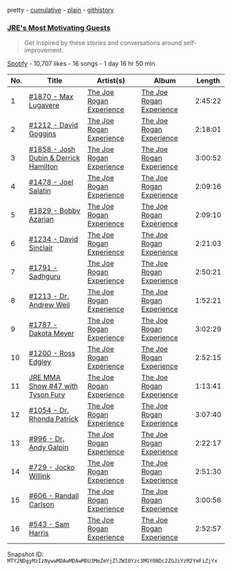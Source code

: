 pretty - [cumulative](/playlists/cumulative/37i9dQZF1DX6gAnC9ioCxB.md) - [plain](/playlists/plain/37i9dQZF1DX6gAnC9ioCxB) - [githistory](https://github.githistory.xyz/mackorone/spotify-playlist-archive/blob/main/playlists/plain/37i9dQZF1DX6gAnC9ioCxB)

### [JRE's Most Motivating Guests](https://open.spotify.com/playlist/37i9dQZF1DX6gAnC9ioCxB)

> Get inspired by these stories and conversations around self\-improvement.

[Spotify](https://open.spotify.com/user/spotify) - 10,707 likes - 16 songs - 1 day 16 hr 50 min

| No. | Title | Artist(s) | Album | Length |
|---|---|---|---|---|
| 1 | [\#1870 \- Max Lugavere](https://open.spotify.com/episode/7fkDRpWn7bVWDDsDaOEy5y) | [The Joe Rogan Experience](https://open.spotify.com/show/4rOoJ6Egrf8K2IrywzwOMk) | [The Joe Rogan Experience](https://open.spotify.com/show/4rOoJ6Egrf8K2IrywzwOMk) | 2:45:22 |
| 2 | [\#1212 \- David Goggins](https://open.spotify.com/episode/27QZ8gh5X27R9LRB02hD3n) | [The Joe Rogan Experience](https://open.spotify.com/show/4rOoJ6Egrf8K2IrywzwOMk) | [The Joe Rogan Experience](https://open.spotify.com/show/4rOoJ6Egrf8K2IrywzwOMk) | 2:18:01 |
| 3 | [\#1858 \- Josh Dubin & Derrick Hamilton](https://open.spotify.com/episode/6UeUIxBVH2DnDSv9lH6qFF) | [The Joe Rogan Experience](https://open.spotify.com/show/4rOoJ6Egrf8K2IrywzwOMk) | [The Joe Rogan Experience](https://open.spotify.com/show/4rOoJ6Egrf8K2IrywzwOMk) | 3:00:52 |
| 4 | [\#1478 \- Joel Salatin](https://open.spotify.com/episode/4ftPQAYtdWSzh23GadelrV) | [The Joe Rogan Experience](https://open.spotify.com/show/4rOoJ6Egrf8K2IrywzwOMk) | [The Joe Rogan Experience](https://open.spotify.com/show/4rOoJ6Egrf8K2IrywzwOMk) | 2:09:16 |
| 5 | [\#1829 \- Bobby Azarian](https://open.spotify.com/episode/7xA1gGIa9YCk9cmMrdnajv) | [The Joe Rogan Experience](https://open.spotify.com/show/4rOoJ6Egrf8K2IrywzwOMk) | [The Joe Rogan Experience](https://open.spotify.com/show/4rOoJ6Egrf8K2IrywzwOMk) | 2:09:10 |
| 6 | [\#1234 \- David Sinclair](https://open.spotify.com/episode/0Gifr7mhEsQBI5oGzJomz2) | [The Joe Rogan Experience](https://open.spotify.com/show/4rOoJ6Egrf8K2IrywzwOMk) | [The Joe Rogan Experience](https://open.spotify.com/show/4rOoJ6Egrf8K2IrywzwOMk) | 2:21:03 |
| 7 | [\#1791 \- Sadhguru](https://open.spotify.com/episode/0zN02uiYg9KUwYs4JY8Nwg) | [The Joe Rogan Experience](https://open.spotify.com/show/4rOoJ6Egrf8K2IrywzwOMk) | [The Joe Rogan Experience](https://open.spotify.com/show/4rOoJ6Egrf8K2IrywzwOMk) | 2:50:21 |
| 8 | [\#1213 \- Dr\. Andrew Weil](https://open.spotify.com/episode/0in3ntA6303CYpA3ASpeVe) | [The Joe Rogan Experience](https://open.spotify.com/show/4rOoJ6Egrf8K2IrywzwOMk) | [The Joe Rogan Experience](https://open.spotify.com/show/4rOoJ6Egrf8K2IrywzwOMk) | 1:52:21 |
| 9 | [\#1787 \- Dakota Meyer](https://open.spotify.com/episode/23UU1WhuEeHbXbTKIi7scJ) | [The Joe Rogan Experience](https://open.spotify.com/show/4rOoJ6Egrf8K2IrywzwOMk) | [The Joe Rogan Experience](https://open.spotify.com/show/4rOoJ6Egrf8K2IrywzwOMk) | 3:02:29 |
| 10 | [\#1200 \- Ross Edgley](https://open.spotify.com/episode/2wFi4A1QkUyUj1cVhhScmU) | [The Joe Rogan Experience](https://open.spotify.com/show/4rOoJ6Egrf8K2IrywzwOMk) | [The Joe Rogan Experience](https://open.spotify.com/show/4rOoJ6Egrf8K2IrywzwOMk) | 2:52:15 |
| 11 | [JRE MMA Show \#47 with Tyson Fury](https://open.spotify.com/episode/6hChfQF2Sj5aSkyr9peT7R) | [The Joe Rogan Experience](https://open.spotify.com/show/4rOoJ6Egrf8K2IrywzwOMk) | [The Joe Rogan Experience](https://open.spotify.com/show/4rOoJ6Egrf8K2IrywzwOMk) | 1:13:41 |
| 12 | [\#1054 \- Dr\. Rhonda Patrick](https://open.spotify.com/episode/3JGuLUtsJ32YBA7qI6IcsO) | [The Joe Rogan Experience](https://open.spotify.com/show/4rOoJ6Egrf8K2IrywzwOMk) | [The Joe Rogan Experience](https://open.spotify.com/show/4rOoJ6Egrf8K2IrywzwOMk) | 3:07:40 |
| 13 | [\#996 \- Dr\. Andy Galpin](https://open.spotify.com/episode/00upERqCfcMFYuPgfodV5M) | [The Joe Rogan Experience](https://open.spotify.com/show/4rOoJ6Egrf8K2IrywzwOMk) | [The Joe Rogan Experience](https://open.spotify.com/show/4rOoJ6Egrf8K2IrywzwOMk) | 2:22:17 |
| 14 | [\#729 \- Jocko Willink](https://open.spotify.com/episode/6JNBgM4EALGH0ERfiSLFeC) | [The Joe Rogan Experience](https://open.spotify.com/show/4rOoJ6Egrf8K2IrywzwOMk) | [The Joe Rogan Experience](https://open.spotify.com/show/4rOoJ6Egrf8K2IrywzwOMk) | 2:51:30 |
| 15 | [\#606 \- Randall Carlson](https://open.spotify.com/episode/0Sfwu85dxXHsz9VLoDTnie) | [The Joe Rogan Experience](https://open.spotify.com/show/4rOoJ6Egrf8K2IrywzwOMk) | [The Joe Rogan Experience](https://open.spotify.com/show/4rOoJ6Egrf8K2IrywzwOMk) | 3:00:56 |
| 16 | [\#543 \- Sam Harris](https://open.spotify.com/episode/5aWHFm05DR7YCMs9Y2u4eF) | [The Joe Rogan Experience](https://open.spotify.com/show/4rOoJ6Egrf8K2IrywzwOMk) | [The Joe Rogan Experience](https://open.spotify.com/show/4rOoJ6Egrf8K2IrywzwOMk) | 2:52:57 |

Snapshot ID: `MTY2NDgyMzIzNywwMDAwMDAwMDU3MmZmYjZlZWI0Yzc3MGY0NDc2ZGJiYzM2YmFiZjYx`
